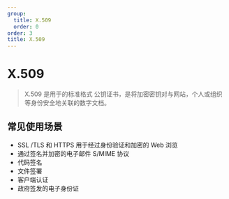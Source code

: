 ```yaml
---
group:
  title: X.509
  order: 0
order: 3
title: X.509
---
```


# X.509

> X.509 是用于的标准格式 公钥证书，是将加密密钥对与网站，个人或组织等身份安全地关联的数字文档。

## 常见使用场景

- SSL /TLS 和 HTTPS 用于经过身份验证和加密的 Web 浏览
- 通过签名并加密的电子邮件 S/MIME 协议
- 代码签名
- 文件签署
- 客户端认证
- 政府签发的电子身份证
